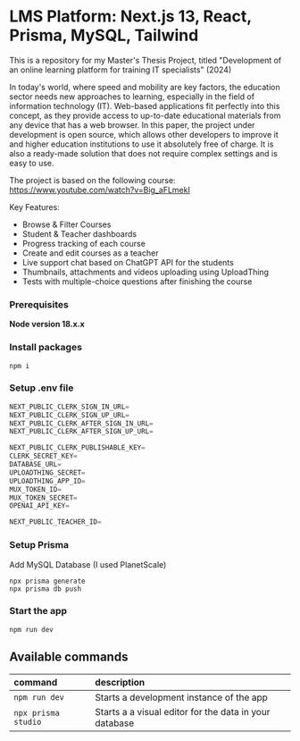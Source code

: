 # LMS Platform: Next.js 13, React, Prisma, MySQL, Tailwind

This is a repository for my Master's Thesis Project, titled "Development of an online learning platform for training IT specialists" (2024)

In today's world, where speed and mobility are key factors, the education sector needs new approaches to learning, especially in the field of information technology (IT). Web-based applications fit perfectly into this concept, as they provide access to up-to-date educational materials from any device that has a web browser. In this paper, the project under development is open source, which allows other developers to improve it and higher education institutions to use it absolutely free of charge. It is also a ready-made solution that does not require complex settings and is easy to use.

The project is based on the following course: https://www.youtube.com/watch?v=Big_aFLmekI

Key Features:

- Browse & Filter Courses
- Student & Teacher dashboards
- Progress tracking of each course
- Create and edit courses as a teacher
- Live support chat based on ChatGPT API for the students
- Thumbnails, attachments and videos uploading using UploadThing
- Tests with multiple-choice questions after finishing the course

### Prerequisites

**Node version 18.x.x**

### Install packages

```shell
npm i
```

### Setup .env file

```js
NEXT_PUBLIC_CLERK_SIGN_IN_URL=
NEXT_PUBLIC_CLERK_SIGN_UP_URL=
NEXT_PUBLIC_CLERK_AFTER_SIGN_IN_URL=
NEXT_PUBLIC_CLERK_AFTER_SIGN_UP_URL=

NEXT_PUBLIC_CLERK_PUBLISHABLE_KEY=
CLERK_SECRET_KEY=
DATABASE_URL=
UPLOADTHING_SECRET=
UPLOADTHING_APP_ID=
MUX_TOKEN_ID=
MUX_TOKEN_SECRET=
OPENAI_API_KEY=

NEXT_PUBLIC_TEACHER_ID=
```

### Setup Prisma

Add MySQL Database (I used PlanetScale)

```shell
npx prisma generate
npx prisma db push

```

### Start the app

```shell
npm run dev
```

## Available commands

| command             | description                                            |
| :------------------ | :----------------------------------------------------- |
| `npm run dev`       | Starts a development instance of the app               |
| `npx prisma studio` | Starts a a visual editor for the data in your database |
